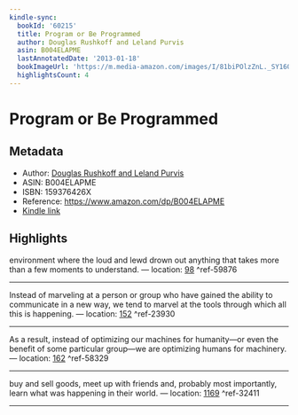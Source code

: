 ```yaml
---
kindle-sync:
  bookId: '60215'
  title: Program or Be Programmed
  author: Douglas Rushkoff and Leland Purvis
  asin: B004ELAPME
  lastAnnotatedDate: '2013-01-18'
  bookImageUrl: 'https://m.media-amazon.com/images/I/81biPOlzZnL._SY160.jpg'
  highlightsCount: 4
---
```

# Program or Be Programmed
## Metadata
* Author: [Douglas Rushkoff and Leland Purvis](https://www.amazon.com/Douglas-Rushkoff/e/B000AP9QLE/ref=dp_byline_cont_ebooks_1)
* ASIN: B004ELAPME
* ISBN: 159376426X
* Reference: https://www.amazon.com/dp/B004ELAPME
* [Kindle link](kindle://book?action=open&asin=B004ELAPME)

## Highlights
environment where the loud and lewd drown out anything that takes more than a few moments to understand. — location: [98](kindle://book?action=open&asin=B004ELAPME&location=98) ^ref-59876

---
Instead of marveling at a person or group who have gained the ability to communicate in a new way, we tend to marvel at the tools through which all this is happening. — location: [152](kindle://book?action=open&asin=B004ELAPME&location=152) ^ref-23930

---
As a result, instead of optimizing our machines for humanity—or even the benefit of some particular group—we are optimizing humans for machinery. — location: [162](kindle://book?action=open&asin=B004ELAPME&location=162) ^ref-58329

---
buy and sell goods, meet up with friends and, probably most importantly, learn what was happening in their world. — location: [1169](kindle://book?action=open&asin=B004ELAPME&location=1169) ^ref-32411

---
